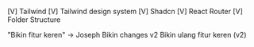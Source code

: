 [V] Tailwind
[V] Tailwind design system
[V] Shadcn
[V] React Router
[V] Folder Structure

"Bikin fitur keren" -> Joseph
Bikin changes v2
Bikin ulang fitur keren (v2)

